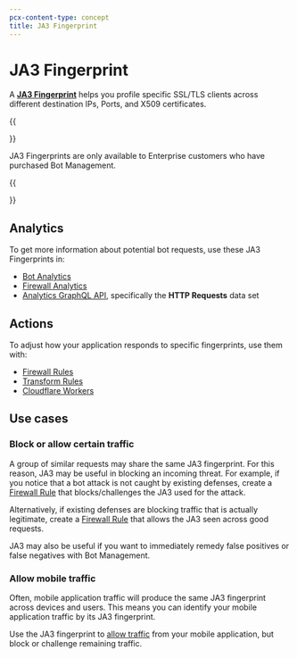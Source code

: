 ```yaml
---
pcx-content-type: concept
title: JA3 Fingerprint
---
```


# JA3 Fingerprint

A [**JA3 Fingerprint**](https://github.com/salesforce/ja3) helps you profile specific SSL/TLS clients across different destination IPs, Ports, and X509 certificates.

{{<Aside type="note" header="Note">}}

JA3 Fingerprints are only available to Enterprise customers who have purchased Bot Management.

{{</Aside>}}

## Analytics

To get more information about potential bot requests, use these JA3 Fingerprints in:

- [Bot Analytics](/bots/bot-analytics/bm-subscription/)
- [Firewall Analytics](/waf/analytics)
- [Analytics GraphQL API](/analytics/graphql-api), specifically the **HTTP Requests** data set

## Actions

To adjust how your application responds to specific fingerprints, use them with:

- [Firewall Rules](/firewall/cf-dashboard)
- [Transform Rules](/rules/transform)
- [Cloudflare Workers](/workers/runtime-apis/request#incomingrequestcfproperties)

## Use cases

### Block or allow certain traffic

A group of similar requests may share the same JA3 fingerprint. For this reason, JA3 may be useful in blocking an incoming threat. For example, if you notice that a bot attack is not caught by existing defenses, create a [Firewall Rule](/firewall/cf-dashboard) that blocks/challenges the JA3 used for the attack.

Alternatively, if existing defenses are blocking traffic that is actually legitimate, create a [Firewall Rule](/firewall/cf-dashboard) that allows the JA3 seen across good requests.

JA3 may also be useful if you want to immediately remedy false positives or false negatives with Bot Management.

### Allow mobile traffic

Often, mobile application traffic will produce the same JA3 fingerprint across devices and users. This means you can identify your mobile application traffic by its JA3 fingerprint.

Use the JA3 fingerprint to [allow traffic](/firewall/recipes/challenge-bad-bots#adjust-for-mobile-traffic) from your mobile application, but block or challenge remaining traffic.

